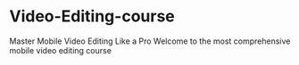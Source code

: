 # Video-Editing-course
Master Mobile Video Editing Like a Pro Welcome to the most comprehensive mobile video editing course 
